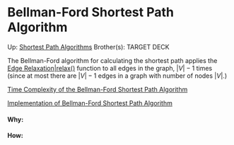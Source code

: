 # Bellman-Ford Shortest Path Algorithm

Up: [Shortest Path Algorithms](shortest_path_algorithms)
Brother(s):
TARGET DECK

The Bellman-Ford algorithm for calculating the shortest path applies the [Edge Relaxation|relax()](edge_relaxation|relax()) function to all edges in the graph, $|V|-1$ times (since at most there are $|V| - 1$ edges in a graph with number of nodes $|V|$.)

[Time Complexity of the Bellman-Ford Shortest Path Algorithm](time_complexity_of_the_bellman-ford_shortest_path_algorithm)

[Implementation of Bellman-Ford Shortest Path Algorithm](implementation_of_bellman-ford_shortest_path_algorithm)































#### Why:
#### How:









